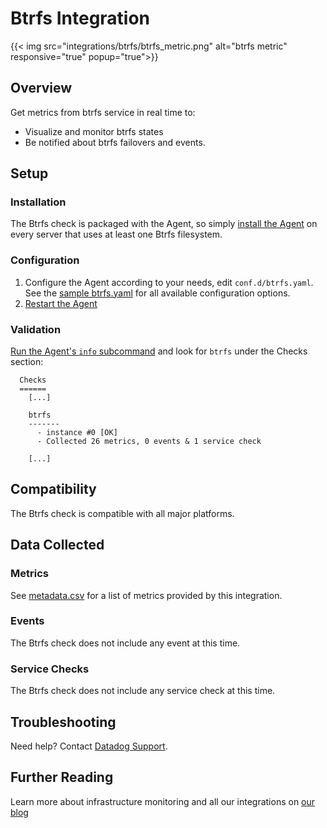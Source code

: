 # Btrfs Integration
{{< img src="integrations/btrfs/btrfs_metric.png" alt="btrfs metric" responsive="true" popup="true">}}
## Overview

Get metrics from btrfs service in real time to:

* Visualize and monitor btrfs states
* Be notified about btrfs failovers and events.

## Setup
### Installation

The Btrfs check is packaged with the Agent, so simply [install the Agent](https://app.datadoghq.com/account/settings#agent) on every server that uses at least one Btrfs filesystem.

### Configuration

1. Configure the Agent according to your needs, edit `conf.d/btrfs.yaml`. See the [sample btrfs.yaml](https://github.com/DataDog/integrations-core/blob/master/btrfs/conf.yaml.example) for all available configuration options.
2. [Restart the Agent](https://docs.datadoghq.com/agent/faq/start-stop-restart-the-datadog-agent)

### Validation

[Run the Agent's `info` subcommand](https://docs.datadoghq.com/agent/faq/agent-status-and-information/) and look for `btrfs` under the Checks section:

```
  Checks
  ======
    [...]

    btrfs
    -------
      - instance #0 [OK]
      - Collected 26 metrics, 0 events & 1 service check

    [...]
```

## Compatibility

The Btrfs check is compatible with all major platforms.

## Data Collected
### Metrics
See [metadata.csv](https://github.com/DataDog/integrations-core/blob/master/btrfs/metadata.csv) for a list of metrics provided by this integration.

### Events
The Btrfs check does not include any event at this time.

### Service Checks
The Btrfs check does not include any service check at this time.

## Troubleshooting
Need help? Contact [Datadog Support](http://docs.datadoghq.com/help/).

## Further Reading

Learn more about infrastructure monitoring and all our integrations on [our blog](https://www.datadoghq.com/blog/)
